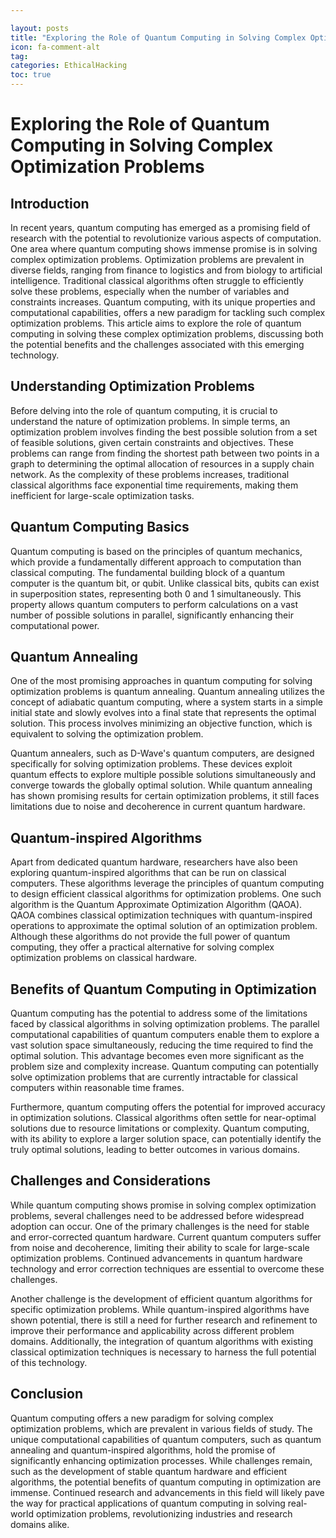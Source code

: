 ```yaml
---

layout: posts
title: "Exploring the Role of Quantum Computing in Solving Complex Optimization Problems"
icon: fa-comment-alt
tag:      
categories: EthicalHacking
toc: true
---
```




# Exploring the Role of Quantum Computing in Solving Complex Optimization Problems

## Introduction
In recent years, quantum computing has emerged as a promising field of research with the potential to revolutionize various aspects of computation. One area where quantum computing shows immense promise is in solving complex optimization problems. Optimization problems are prevalent in diverse fields, ranging from finance to logistics and from biology to artificial intelligence. Traditional classical algorithms often struggle to efficiently solve these problems, especially when the number of variables and constraints increases. Quantum computing, with its unique properties and computational capabilities, offers a new paradigm for tackling such complex optimization problems. This article aims to explore the role of quantum computing in solving these complex optimization problems, discussing both the potential benefits and the challenges associated with this emerging technology.

## Understanding Optimization Problems
Before delving into the role of quantum computing, it is crucial to understand the nature of optimization problems. In simple terms, an optimization problem involves finding the best possible solution from a set of feasible solutions, given certain constraints and objectives. These problems can range from finding the shortest path between two points in a graph to determining the optimal allocation of resources in a supply chain network. As the complexity of these problems increases, traditional classical algorithms face exponential time requirements, making them inefficient for large-scale optimization tasks.

## Quantum Computing Basics
Quantum computing is based on the principles of quantum mechanics, which provide a fundamentally different approach to computation than classical computing. The fundamental building block of a quantum computer is the quantum bit, or qubit. Unlike classical bits, qubits can exist in superposition states, representing both 0 and 1 simultaneously. This property allows quantum computers to perform calculations on a vast number of possible solutions in parallel, significantly enhancing their computational power.

## Quantum Annealing
One of the most promising approaches in quantum computing for solving optimization problems is quantum annealing. Quantum annealing utilizes the concept of adiabatic quantum computing, where a system starts in a simple initial state and slowly evolves into a final state that represents the optimal solution. This process involves minimizing an objective function, which is equivalent to solving the optimization problem.

Quantum annealers, such as D-Wave's quantum computers, are designed specifically for solving optimization problems. These devices exploit quantum effects to explore multiple possible solutions simultaneously and converge towards the globally optimal solution. While quantum annealing has shown promising results for certain optimization problems, it still faces limitations due to noise and decoherence in current quantum hardware.

## Quantum-inspired Algorithms
Apart from dedicated quantum hardware, researchers have also been exploring quantum-inspired algorithms that can be run on classical computers. These algorithms leverage the principles of quantum computing to design efficient classical algorithms for optimization problems. One such algorithm is the Quantum Approximate Optimization Algorithm (QAOA). QAOA combines classical optimization techniques with quantum-inspired operations to approximate the optimal solution of an optimization problem. Although these algorithms do not provide the full power of quantum computing, they offer a practical alternative for solving complex optimization problems on classical hardware.

## Benefits of Quantum Computing in Optimization
Quantum computing has the potential to address some of the limitations faced by classical algorithms in solving optimization problems. The parallel computational capabilities of quantum computers enable them to explore a vast solution space simultaneously, reducing the time required to find the optimal solution. This advantage becomes even more significant as the problem size and complexity increase. Quantum computing can potentially solve optimization problems that are currently intractable for classical computers within reasonable time frames.

Furthermore, quantum computing offers the potential for improved accuracy in optimization solutions. Classical algorithms often settle for near-optimal solutions due to resource limitations or complexity. Quantum computing, with its ability to explore a larger solution space, can potentially identify the truly optimal solutions, leading to better outcomes in various domains.

## Challenges and Considerations
While quantum computing shows promise in solving complex optimization problems, several challenges need to be addressed before widespread adoption can occur. One of the primary challenges is the need for stable and error-corrected quantum hardware. Current quantum computers suffer from noise and decoherence, limiting their ability to scale for large-scale optimization problems. Continued advancements in quantum hardware technology and error correction techniques are essential to overcome these challenges.

Another challenge is the development of efficient quantum algorithms for specific optimization problems. While quantum-inspired algorithms have shown potential, there is still a need for further research and refinement to improve their performance and applicability across different problem domains. Additionally, the integration of quantum algorithms with existing classical optimization techniques is necessary to harness the full potential of this technology.

## Conclusion
Quantum computing offers a new paradigm for solving complex optimization problems, which are prevalent in various fields of study. The unique computational capabilities of quantum computers, such as quantum annealing and quantum-inspired algorithms, hold the promise of significantly enhancing optimization processes. While challenges remain, such as the development of stable quantum hardware and efficient algorithms, the potential benefits of quantum computing in optimization are immense. Continued research and advancements in this field will likely pave the way for practical applications of quantum computing in solving real-world optimization problems, revolutionizing industries and research domains alike.